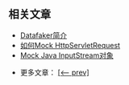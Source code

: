 ## 相关文章

+ [Datafaker简介](docs/Datafaker简介.md)
+ [如何Mock HttpServletRequest](docs/如何Mock-HttpServletRequest.md)
+ [Mock Java InputStream对象](docs/Mock-Java-InputStream对象.md)

- 更多文章： [[<-- prev]](../mocks-1/README.md)